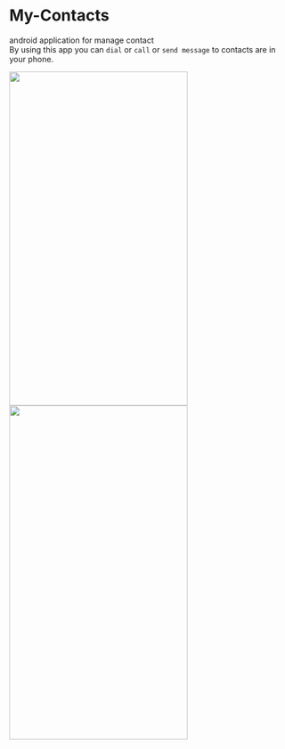 # My-Contacts
android application for manage contact <br>
By using this app you can `dial` or `call` or `send message` to contacts are in your phone.

<img src="/image_app/image1.png" width="320" height="600">
<br>
<img src="/image_app/image2.png" width="320" height="600">
